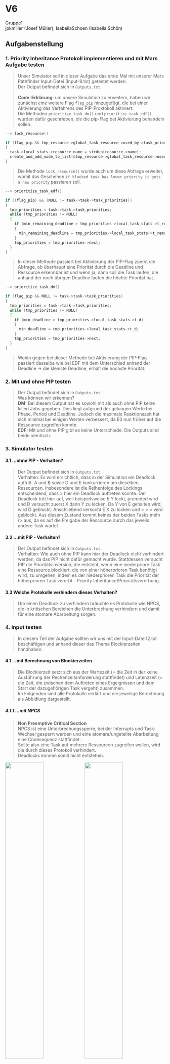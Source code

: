 # V6

Gruppe1 \
jpkmiller (Josef Müller), IsabellaSchoen (Isabella Schön)

## Aufgabenstellung

### 1. Priority Inheritance Protokoll implementieren und mit Mars Aufgabe testen

> Unser Simulator soll in dieser Aufgabe das erste Mal mit unserer Mars Pathfinder Input-Datei (Input-9.txt) getestet werden.\
> Der Output befindet sich in `Outputs.txt`.\
> \
> **Code-Erklärung**: um unsere Simulation zu erweitern, haben wir zunächst eine weitere Flag `flag_pip` hinzugefügt, die bei einer Aktivierung das Verfahrens des PIP-Proktokoll aktiviert.\
> Die Methoden `prioritize_task_dm()` und `prioritize_task_edf()` wurden dafür geschrieben, die die pip-Flag bei Aktivierung behandeln sollen.

```c
--> lock_resource()

if (flag_pip && tmp_resource->global_task_resource->used_by->task_priority < task->task_priority)
{
  task->local_stats->resource_name = strdup(resource->name);
  create_and_add_node_to_list(&tmp_resource->global_task_resource->used_by->task_priorities, copy_node(task->local_stats, local_task_stats_t), local_task_stats_t);
}
```

> Die Methode `lock_resource()` wurde auch um diese Abfrage erweiter, womit das Geschehen `if blocked task has lower priority it gets a new priority` passieren soll.

```c
--> prioritize_task_edf()

if ((flag_pip) && (NULL != task->task->task_priorities))
{
  tmp_priorities = task->task->task_priorities;
  while (tmp_priorities != NULL)
  {
    if (min_remaining_deadline > tmp_priorities->local_task_stats->t_remaining_d && 0 >= tmp_priorities->local_task_stats->t_remaining_d)
    {
      min_remaining_deadline = tmp_priorities->local_task_stats->t_remaining_d;
    }
    tmp_priorities = tmp_priorities->next;
  }
}
```

> In dieser Methode passiert bei Aktivierung der PIP-Flag zuerst die Abfrage, ob überhaupt eine Priorität durch die Deadline und Ressource erkennbar ist und wenn ja, dann soll die Task laufen, die
> anhand der noch übrigen Deadline laufen die höchte Priorität hat.

```c
--> prioritize_task_dm()

if (flag_pip && NULL != task->task->task_priorities)
{
  tmp_priorities = task->task->task_priorities;
  while (tmp_priorities != NULL)
  {
    if (min_deadline > tmp_priorities->local_task_stats->t_d)
    {
      min_deadline = tmp_priorities->local_task_stats->t_d;
    }
    tmp_priorities = tmp_priorities->next;
  }
}
```

> Wohin gegen bei dieser Methode bei Aktivierung der PIP-Flag passiert dasselbe wie bei EDF mit dem Unterschied anhand der Deadline -> die kleinste Deadline, erhält die höchste Priorität.

### 2. Mit und ohne PIP testen

> Der Output befindet sich in `Outputs.txt`.\
> Was können wir erkennen?\
> **DM:** Bei diesem Output hat es sowohl mit als auch ohne PIP keine killed Jobs gegeben. Dies liegt aufgrund der gelungen Werte bei Phase, Period und Deadline. Jedoch die maximale Reaktionszeit hat sich minimal bei einigen Werten verbessert,
> da E0 nun früher auf die Ressource zugreifen konnte.\
> **EDF:** Mit und ohne PIP gibt es keine Unterschiede. Die Outputs sind beide identisch.

### 3. Simulator testen

#### 3.1 ...ohne PIP - Verhalten?

> Der Output befindet sich in `Outputs.txt`.\
> Verhalten: Es wird ersichtlich, dass in der Simulation ein Deadlock auftritt. A und B sowie D und E konkurrieren um dieselben Ressourcen. Insbesondere ist die Reihenfolge des Lockings entscheidend, dass > hier ein Deadlock auftreten konnte.
> Der Deadlock tritt hier auf, weil beispielsweise E Y lockt, prempted wird und D versucht zuerst X dann Y zu locken. Da Y von E gehalten wird, wird D geblockt. Anschließend versucht E X zu locken und > > > wird geblockt. Aus diesem Zustand kommt keines der beiden Tasks mehr r> aus, da es auf die Freigabe der Ressource durch das jeweils andere Task wartet.

#### 3.2 ...mit PIP - Verhalten?

> Der Output befindet sich in `Outputs.txt`.\
> Verhalten: Wie auch ohne PIP kann hier der Deadlock nicht verhindert werden, da das PIP nicht dafür gemacht wurde. Stattdessen versucht PIP die Prioritätsinversion, die entsteht, wenn eine niederpriore Task eine Ressource blockiert, die von einer höherprioren Task benötigt wird, zu umgehen, indem es der niederprioren Task die Priorität der höherprioren Task vererbt - Priority Inheritance/Priorirätsvererbung.

#### 3.3 Welche Protokolle verhindern dieses Verhalten?

> Um einen Deadlock zu verhindern bräuchte es Protokolle wie NPCS, die in kritischen Bereichen die Unterbrechung verhindern und damit für eine atomare Abarbeitung sorgen.

### 4. Input testen

> In diesem Teil der Aufgabe sollten wir uns mit der Input-Datei12.txt beschäftigen und anhand dieser das Thema
> Blockierzeiten handhaben.

#### 4.1 ...mit Berechnung von Blockierzeiten

> Die Blockierzeit setzt sich aus der Wartezeit (= die Zeit in der keine Ausführung der Rechenzeitanforderung stattfindet) und Latenzzeit (= die Zeit, die zwischen dem Auftreten eines Ergeignissen und dem Start der dazugehörigen Task vergeht) zusammen.\
> Im Folgenden sind alle Protokolle erklärt und die jeweilige Berechnung als Abbidlung dargestellt.

##### 4.1.1 ...mit NPCS

> **Non Preemptive Critical Section**\
> NPCS ist eine Unterbrechungssperre, bei der Interrupts und Task-Wechsel gesperrt werden und eine atomare/ungeteilte Abarbeitung eine Codesequenz stattfindet.\
> Sollte also eine Task auf mehrere Ressourcen zugreifen wollen, wird die durch dieses Protokoll verhindert.\
> Deadlocks können somit nicht entstehen.

<p float="left" width="100%">
  <img src="./npcs_stat.jpg" width="49%" />
  <img src="./npcs_dyn.jpg" width="49%" />
</p>

##### 4.1.2 ...mit PIP

> **Priority Inheritance Protocol**\
> Wenn eine höherpriore Task auf eine Ressource zugreifen möchte, diese aber gerade von einer niederprioren Task reserviert ist, dann wird die höherpriore Task blockiert und deren Priorität auf die Priorität der niederprioren Task übertragen.\
> Sollte eine weitere Task, die eine noch höhere Priorität hat, auch auf die blockierte Ressource zugreifen wollen, wird diese wiederum schlafen gelegt und deren Prorität wieder auf die niederpriore Task übergeben.\
> Wird die Task, die die Ressource blockiert, wieder freigegeben, so wird die ursprüngliche Priorität wieder angenommen und die Prioritäten der anderen Tasks wieder auf diese übertragen.\
> Die Task, die auf die Ressource gewartet hat und eine höhrer Priorität aufweist, greift als nächstes auf die Ressource zu.\
> --> **transitive Prioritätsvererbung**

<p float="left" width="100%">
  <img src="./pip_stat.png" width="49%" />
  <img src="./pip_dyn.png" width="49%" />
</p>

##### 4.1.2 ...mit PCP

> **Priority Ceiling Protocol**\
> Dieses Protokoll ist PIP ziemlich ähnlich. Jedoch wird der Task, die zuletzt nach einer Ressource fragt und ihre höhere Prirotät somit abgibt, als erstes die angefrage Ressource übergeben.\
> Dadurch wird verhindert, dass eine Task mehrfach auf Ressourcen warten muss. Somit wird maximal auf eine Ressource gewartet.\
> Dieses Protokoll verhindert somit auch Deadlocks.

> Beispiel:\
> Tasks: A(höchste), B(mittlere), C(niedrigste)\
> Ressourcen: R1, R2\
> zuerst C reserviert R1; dann wird R2 durch B reserviert; A möchte nun R2 -> legt sich schlafen; dann gibt B die R2 frei und A greift auf R2 zu; dann will A auf R1 zugreifen -> A wird blockiert und C wird daduch aktiv; somit wird R1 freigegeben und A greift auf R1 zu.
> An diesem kurzen Beispiel wird gezeigt: `wenn eine höherpriore Task auf mehrere Ressourcen wartet, die von niedriprioren Tasks reserviert werden, dann sorgt PCP dafür, dass diese Tasks aktiviert werden, sodass die höherpriore Task nicht lange auf die Ressourcen warten muss.`

<p float="left" width="100%">
  <img src="./pcp_stat.jpg" width="49%" />
  <img src="./pcp_dyn.jpg" width="49%" />
</p>

#### 4.2 Welche Gleichung müssen Sie nun lösen, um die maximale Reaktionszeiten der einzelnen Tasks zu berechnen? Welche maximalen Reaktionszeiten ergeben sich für die Tasks (A-D) bei Einsatz des PIP?

> In dieser Aufgabe mussten wir nun die maximale Reaktionszeit mit der Aktualisierung des Protokolls PIP für jede Task bestimmten. \
> Hierbei wurde sich an der Formel des TDA orientiert.\
> TDA steht hier für `Time-Demand-Analysis`.\
> Mit der TDA wird allgemein geprüft, ob die Task ihre Deadline einhalten wird.\
> Wird die Formel um die Blockierzeit erweitert, so ergibt sich die Berechnung für den notwendigen Schedulingtest mit der Blockierzeit jeder Task und den statischen Prioritäten als Parameter.\
> TDA basiert auf der Prüfung der zweiten Realzeitbedinung `Reaktionszeit jeder Task muss größer gleich der minimalen zulässigen Reaktion sein, aber kleiner gleich der maximalen zulässen Reaktionszeit`.\
> Die Idee dahinter ist nun die `maximale Reaktionszeit` zu bestimmen, womit die Aussage fällt `zu welchem Zeitpunkt genauso viel Rechenzeit zur Verfügung steht wie von der uns betrachtenden Task benötigt wird`.

<p float="left" width="100%">
  <img src="./reaktions_pip.jpg" width="49%" />
</p>

> Die Abbildung zeigt also das Ergebnis für die maximale Reaktionszeit mit statischen Prioritäten -> DM\
> A: 20ms, B: 29ms; C: 39ms; D: 60ms\

> Für EDF wurde jedoch keine Lösung gefunden, da bei einer Überlast die Abschätzung der maximalen Reaktionszeit schwierig ist. Somit wurde in diesem Aufgabenteil nur die Reaktionszeit von DM bestimmt.

#### 4.3 Welche Reaktionszeiten liefert der Simulator für PIP? Stimmen die Ergebnisse überein?

> Nun sollen die Reaktionszeiten dieser Task von PIP mit dem Simulator berechnet werden. Die Ergebnisse sind für DM und EDF in einer Tabelle sichtbar:\

| Tasks | Rechnerisch-DM | Simulator-DM |
| ----- | -------------- | ------------ |
| A     | 20ms           | 27           |
| B     | 29ms           | 19           |
| C     | 39ms           | 28           |
| D     | 60ms           | 44           |

| Tasks | Rechnerisch-EDF | Simulator-EDF |
| ----- | --------------- | ------------- |
| A     | -               | 27            |
| B     | -               | 17            |
| C     | -               | 28            |
| D     | -               | 44            |

> Vergleichen wir die Ergebnisse von DM, fällt auf, dass die Werte sich um ungefährt den Wert 10 unterscheiden. Keine gleichen Ergebnisse sind erkennbar. In der mathematischen Berechnung von Hand
> haben wir die Blockierzeiten miteinberechnet. Der Simulator hingegen simuliert den Scheduling und dadurch ergeben sich aus der Simualtion die Reaktionszeiten, die nicht berechnet werden müssen.
> Das heißt, der Simulator gibt die Ergebnisse wieder, die dieser aufgrund der Input, Deadlines etc. selbstständig berechnet. Der mathematische Nachweis ist dabei eine Genauigkeit und Kontrolle.\
> EDF kann leider nicht verglichen werden, da aufgrund der Überlast eine Abschätzung der maximalen Reaktionszeiten nicht möglich ist....

#### 5. Implementierung des mathematischen Nachweis für Scheduling mit festen und variablen Prioritäten

> In diesem Aufgabenteil sollen wir uns mit dem Realzeitnachweis für unsere Schedulers befassen. Hierbei sollen feste und variable Prioritäten beachtet werden, weshalb ein Realzeitnachwei sowohl
> für DM-Scheduling als auch für EDF-Scheduling gemacht wurde.

##### 5.1 Entscheiden Sie selbst, wie Sie die nötigen Informationen für einen Realzeitnachweis bestimmen

> In dieser Aufgabe haben wir uns für den Schedulingtest, sowohl hinreichend als auch notwendig entschieden.\
> Ein Realzeitnachweis dient als formaler Nachweis für das Einhalten der minimalen und maximalen Deadlines aller Tasks.\
> Da wir uns hier nun mit Ressourcen beschäftigen, müssen wir den Nachweis unter Berücksichtigung der Ressourcen verwirklichen: Seite 247-250\
> Da wir in der vorherigen Aufgabe uns bereits mit Input-12.txt intensiv auseinander gesetzt haben, wollen wir auch anhand dieser die Verfahren verwirklichen.

##### 5.2 Geben Sie die Ergebnisse des mathematischen Nachweises an. Geben Sie dazu alle nötigen Ergebnisse, die sich mathematisch bestimmen lassen bei jeweiligen Schedulingverfahren aus

> Im Folgenden sind die Realzeitnachweise für DM und EDF sowohl mit hinreichend als auch notwendig als Abbildung dargestellt.\
> Es wurde sich hierbei auf Input-12.txt fixiert, da diese bereits in der vorherigen Aufgabe für die Reaktionszeit genommen wurde.

<p float="left" width="100%">
  <img src="./realzeitnachweis_dm.png" width="49%" />
</p>

<p float="left" width="100%">
  <img src="./realzeitnachweis_edf.png" width="49%" />
</p>

> Um den notwendigen EDF-Scheduler zu berechnen, wurde unser Python Skript aus den vorherigen Aufgaben genommen...

```python

import math

kgV = 4200
taskset = [(12, 30, 3, 30, 17), (31, 40, 12, 40, 11), (0, 70, 15, 70, 15) ,(0, 100, 15, 100, 19)]

intervals = set()
for i in taskset:
    for j in range(0, int(kgV / i[1])):
        intervals.add(j * i[1] + i[3])
intervals = list(intervals)
intervals.sort()

#print(intervals)

for i in range(kgV):
    t_Cges = 0
    for task in taskset:
        t_Ph = task[0]
        t_Pmin = task[1]
        t_Emax = task[2]
        t_Dmax = task[3]
        t_B = task[4]
        if i in intervals:
            t_Cges += math.floor(((i + t_Pmin - t_Dmax - t_Ph) / t_Pmin) * (t_Emax + t_B))
    if i in intervals:
        print(i, t_Cges)
    if t_Cges > i:
        print("Überschritten")
        break
```

> Output:

```shell
30 33
Überschritten
```

##### 5.3 Vergleichen Sie die berechneten Ergebnissen mit dem Ergebnissen des Simulators

> Nun werden wir, um die entsprechenden Ergebnisse aus dem rechnerischen Verfahren zu kontrollieren, in dieser Aufgabe
> die Schedulingverfahren in unseren Simulator einbauen.\
> Dafür wurde sich an den Formeln aus dem Buch von Seite 247-250 orientert. Dementsprechend tragen die Methoden auch den Namen.\
> Für DM wurden die Methoden `realtime_notwendig_dm()` und bei nicht Einhalten der Deadline wurde die Methode `realtime_hinreichend_dm()` aufgerufen.\
> Dasselbe gilt für EDF. iDe Methoden `realtime_notwendig_edf()` kontrolliert das Einhalten der Deadline und wenn dies nicht erfüllt ist, dann wird die
> Methode `realtime_hinreichend_dm()` aufgerufen.\
> Der Realzeitnachweis gilt somit dafür zu kontrollieren, ob die Task ihre Deadline eingehalten hat. Daran wurde sich an der Formel von TDA orientiert
> mit dem Hinzufügen der Blockierzeit, da wir in diesem Fall Ressourcen berücksichtigen müssen.

##### 5.4 Benutzen Sie Input Dateien aus den vorherigen Aufgaben und eigene Input Dateien. Was fällt Ihnen auf?

> Und hier findet nun die Umsetzung des Simulators auf die Input-Dateien aus diesem Aufgabenteil statt.\
\
> **Input-9.txt:**
```shell
DM
Blocking times: B: 25, Z: 0 
Realzeitnachweis DM: 
Task: M failed! Task: M max. Reaktionszeit: 41 ist damit ungültig!
```

```shell
EDF
Blocking times: B: 25, Z: 0
Realzeitnachweis EDF: 
Task: M failed! Failed, because 40 > 35
```

> **Input-10.txt:**
```shell
DM
Blocking times: A: 4, B: 8, C: 8, D: 4, E: 0
Realzeitnachweis DM: 
Task: B failed! Task: B max. Reaktionszeit: 6
```

```shell
EDF
Blocking times: A: 4, B: 8, C: 8, D: 4, E: 0
Realzeitnachweis EDF: 
Task: A failed! Failed, because 1503238548 > 0
```


> **Input-11.txt:**
```shell
DM
Blocking times: A: 4, B: 0, C: 0, D: 4, E: 0
Realzeitnachweis DM: 
Task: B failed! Task: B max. Reaktionszeit: 8
```

```shell
EDF
Blocking times: A: 4, B: 0, C: 0, D: 4, E: 0
Realzeitnachweis EDF: 
Task: A failed! Failed, because 429496728 > 0
```


> **Input-12.txt:**
```shell
DM
Blocking times: A: 17, B: 14, C: 6, D: 0
Realzeitnachweis DM: 
Task: B failed! Task: B max. Reaktionszeit: 15
```

```shell
EDF
Blocking times: A: 17, B: 14, C: 6, D: 0
Realzeitnachweis EDF: 
Task: A failed! Failed, because -1431655776 > 0
```


> Auffälligkeiten: Wenn wir nun die Werte von Input-12.txt betrachten, da wir mit dieser auch die handliche Rechnung durchgeführt haben, fällt auf, dass
> die Werte nicht übereinstimmen mit den handlich berechneten Werten.

#### 6. Wie bewerten Sie somit die Ergebnisse, die Sie alleine aufgrund des Simulators erhalten?

> Betrachten wir nun alle Ergebnisse aus der eigenhändigen Rechnung und dem Simlator fällt auf:\
>
> 1. Zeiten bei maximaler Reaktionszeit stimmen nicht überein.\
> 2. Zeiten der Blockierzeiten stimmen überein.\
> 3. Zeiten des Schedulingsverfahrens stimmen nicht überein.\
>    **Bewertung:** Wie man weiß, galt die Mathematik schon immer als Sicherheit für viele Rechnungen, da schließlich alle Formeln auf dieser basieren.
>    Der Simulator hingegen wird durch mehrere Dinge beeinflusst: Auslastung der CPU, Verzögerungen, Ausführen mehrerer Prozesse etc. Es ist somit
>    zwar ein Nachweis möglich, jedoch ist dieser im Vergleich zu der Mathematik nicht hundertprozentig sicher und verlässlich.

## Bericht

> Was sollten wir in dieser Aufgabe lernen und warum haben wird diese überhaupt gemacht?\
> Letzendlich ging es darum sich mit den drei verschiedenen Protokollen auseinanderzusetzen: NPCS, PCP, PIP.\
> Wir haben die Funktionalität hinter diesen uns angeschaut und auch verstanden - hoffentlich ;) - und diese anhand von
> verschiedenen Input-Dateien und Berechnungen deren Blockierzeiten getestet und somit deren Unterschiede genauer
> betrachten können.\
> Der main Fokus beim Simulator lag jedoch auf dem PIP Verfahren. Dies liegt daran, dass PIP auf Ressourcen und Prioritätsvererbung
> basiert. Natürlich sind auch PCP diese zwei Themen die Basis, bei PIP ist die Vererbung jedoch verständlicher und eventuell
> sogar effizienter in den Simulator einzubauen.\
> Die Berechnung der Blockierzeit ist außerdem verständlicher.\
> Was haben wir nun über den PIP anhand von EDF und DM gelernt?\
> Zunächst einmal haben wir die Handhabung der Ressourcen gelernt. Wenn wir also nun unser Taskset betrachten, welches anhand deren
> unterschiedlichen Deadlines verschiedene Prioritäten aufweisen und eine kleinerpriore Task eine Ressource hält, die jedoch wiederum
> von einer höherprioren Task genommen werden möchte, geschieht die Blockierung und Vererbung der Prioritäten. Dies geschieht solange
> bis die Ressource wieder frei ist, alle Prioritäten an ihre Ursprungstask zurückgegeben werden und die nächste höherpriore Task
> die Ressource nun blockiert.\
> Dies hat den Vorteil natürlich, dass erst einmal die niederprioren Tasks dementsprechend bevorzugt werden. Kann Nachteile und auch
> Vorteile haben:\
> Vorteile: vielleicht hat ja genau diese Task eine kleine wichtige Aufgabe, weshalb sie auch eine kleinere Priorität hat, die Informationen
> dahinter jedoch für weitere Fortschritte dringend benötigt werde.\
> Nachteil: wofür gibt es denn höherpriore Tasks? Diese haben eine sehr wichtige Aufgabe zu erfüllen und wenn diese ihre Aufgabe aufgrund
> einer Blockade nicht funktionieren kann, so können sehr wichtige Informationen verloren gehen -> Mars Pathfinder.\
> Dennoch ist die Prioritätenvergabe ein Fortschritt für den Mars Pathfinder gewesen. Denn davor wurden Tasks unterbrochen in ihrer
> Aufgabe, obowhl diese eine wichtige Ressource halten. Die Prioritätenvergabe vereinfacht dies und führt zu einem schnelleren und meist
> effizienteren Weg.\
> Außerdem haben wir durch die mathematischen Nachweise und den Berechnungen innerhalb des Simulators die Sicherheit und Effizient des
> Simulator kennen gelernt haben. Die jeweiligen Rechnungen galten als Überprüfung und Vergleich der Genauigkeite. Fazit ist, dass die
> Mathematik ein sicherer Nachweis ist und immer sein wird. Der Simulator, von uns geschrieben, ist zwar auch ein guter Nachweis, oftmals
> können die Ergebnisse jedoch nicht genau stimmen, da viele weitere Einflüsse wie die Überlastung der CPU zum Beispiel eine Auswirkung
> auf die finalen Resultate haben.
